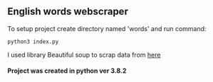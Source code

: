 ## English words webscraper

To setup project create directory named 'words' and run command: 

``` python3 index.py ```

I used library Beautiful soup to scrap data from <a href="https://angielskie-slowka.pl/slowka-angielskie
">here</a>

#### Project was created in python ver 3.8.2
